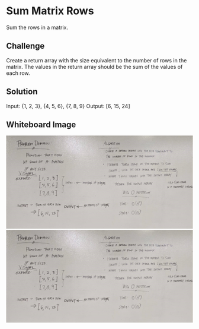 # Sum Matrix Rows
Sum the rows in a matrix.

## Challenge
Create a return array with the size equivalent to the number of rows in the matrix.
The values in the return array should be the sum of the values of each row. 

## Solution

Input: {1, 2, 3}, {4, 5, 6}, {7, 8, 9}
Output: [6, 15, 24]

## Whiteboard Image

![Challenge04-SumMatrixRowsPt1](https://github.com/ChristinaGislason/Data-Structures-andAlgorithms/blob/master/Assets/Challenge04-SumMatrixRowsPt1.jpg)
![Challenge04-SumMatrixRowsPt2](https://github.com/ChristinaGislason/Data-Structures-andAlgorithms/blob/master/Assets/Challenge04-SumMatrixRowsPt1.jpg)
